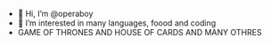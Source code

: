 - 👋 Hi, I’m @operaboy
- 👀 I’m interested in many languages, foood and coding
- GAME OF THRONES AND HOUSE OF CARDS AND MANY OTHRES 
  


